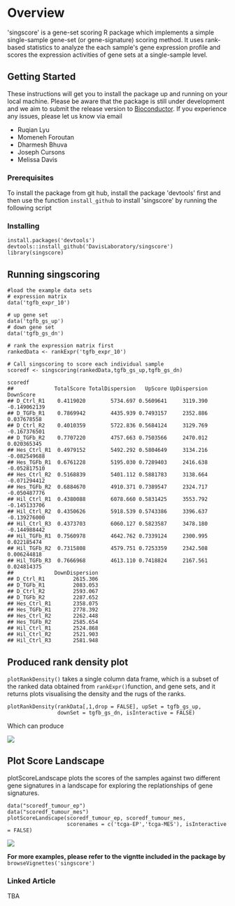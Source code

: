 # Overview

'singscore' is a gene-set scoring R package which implements a simple single-sample gene-set (or gene-signature) scoring method. It uses rank-based statistics to analyze the each sample's gene expression profile and scores the expression activities of gene sets at a single-sample level.


## Getting Started

These instructions will get you to install the package up and running on your local machine. Please be aware that the package is still under development and we aim to submit the release version to [Bioconductor](https://www.bioconductor.org). If you experience any issues, please let us know via email 
<ul>
 <li> Ruqian Lyu <lyu.r@wehi.edu.au> </li>
 <li> Momeneh Foroutan <foroutan.m@wehi.edu.au></li> 
 <li> Dharmesh Bhuva <bhuva.d@wehi.edu.au></li>
 <li> Joseph Cursons <cursons.j@wehi.edu.au></li>
 <li> Melissa Davis <davis.m@wehi.edu.au></li>
</ul>

### Prerequisites
To install the package from git hub, install the package 'devtools' first and then use the function `install_github` to install 'singscore' by running the following script


### Installing

```
install.packages('devtools')
devtools::install_github('DavisLaboratory/singscore')
library(singscore)
```


## Running singscoring

```
#load the example data sets
# expression matrix
data('tgfb_expr_10')

# up gene set
data('tgfb_gs_up')
# down gene set
data('tgfb_gs_dn')

# rank the expression matrix first
rankedData <- rankExpr('tgfb_expr_10')

# Call singscoring to score each individual sample
scoredf <- singscoring(rankedData,tgfb_gs_up,tgfb_gs_dn)

scoredf
##             TotalScore TotalDispersion   UpScore UpDispersion    DownScore
## D_Ctrl_R1    0.4119020        5734.697 0.5609641     3119.390 -0.149062139
## D_TGFb_R1    0.7869942        4435.939 0.7493157     2352.886  0.037678558
## D_Ctrl_R2    0.4010359        5722.836 0.5684124     3129.769 -0.167376501
## D_TGFb_R2    0.7707220        4757.663 0.7503566     2470.012  0.020365345
## Hes_Ctrl_R1  0.4979152        5492.292 0.5804649     3134.216 -0.082549688
## Hes_TGFb_R1  0.6761228        5195.030 0.7289403     2416.638 -0.052817510
## Hes_Ctrl_R2  0.5168839        5401.112 0.5881783     3138.664 -0.071294412
## Hes_TGFb_R2  0.6884670        4910.371 0.7389547     2324.717 -0.050487776
## Hil_Ctrl_R1  0.4380088        6078.660 0.5831425     3553.792 -0.145133706
## Hil_Ctrl_R2  0.4350626        5918.539 0.5743386     3396.637 -0.139276000
## Hil_Ctrl_R3  0.4373703        6060.127 0.5823587     3478.180 -0.144988442
## Hil_TGFb_R1  0.7560978        4642.762 0.7339124     2300.995  0.022185474
## Hil_TGFb_R2  0.7315808        4579.751 0.7253359     2342.508  0.006244818
## Hil_TGFb_R3  0.7666968        4613.110 0.7418824     2167.561  0.024814375
##             DownDispersion
## D_Ctrl_R1         2615.306
## D_TGFb_R1         2083.053
## D_Ctrl_R2         2593.067
## D_TGFb_R2         2287.652
## Hes_Ctrl_R1       2358.075
## Hes_TGFb_R1       2778.392
## Hes_Ctrl_R2       2262.448
## Hes_TGFb_R2       2585.654
## Hil_Ctrl_R1       2524.868
## Hil_Ctrl_R2       2521.903
## Hil_Ctrl_R3       2581.948

```



## Produced rank density plot
`plotRankDensity()` takes a single column data frame, which is a subset of the ranked data obtained from `rankExpr()`function, and gene sets, and it returns plots visualising the density and the rugs of the ranks.
```
plotRankDensity(rankData[,1,drop = FALSE], upSet = tgfb_gs_up, 
                downSet = tgfb_gs_dn, isInteractive = FALSE)

```
Which can produce 

![](https://user-images.githubusercontent.com/12887308/33762071-52e5c1fe-dc5f-11e7-86db-b5edebeb5e0b.png)

## Plot Score Landscape

plotScoreLandscape plots the scores of the samples against two different gene signatures in a landscape for exploring the replationships of gene signatures.

```
data("scoredf_tumour_ep")
data("scoredf_tumour_mes")
plotScoreLandscape(scoredf_tumour_ep, scoredf_tumour_mes, 
                   scorenames = c('tcga-EP','tcga-MES'), isInteractive = FALSE)

```
![](https://user-images.githubusercontent.com/12887308/33762072-531c544e-dc5f-11e7-92c8-1791b897f038.png)

**For more examples, please refer to the vigntte included in the package by**
`browseVignettes('singscore')`

### Linked Article
TBA